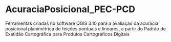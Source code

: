 # AcuraciaPosicional_PEC-PCD
Ferramentas criadas no software QGIS 3.10 para a avaliação da acurácia posicional planimétrica de feições pontuais e lineares, a partir do Padrão de Exatidão Cartográfica para Produtos Cartográficos Digitais
